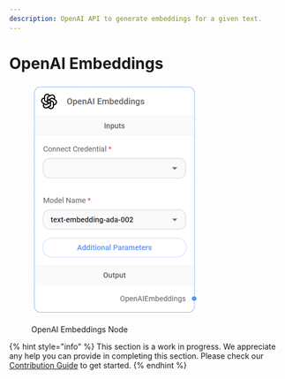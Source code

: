 ```yaml
---
description: OpenAI API to generate embeddings for a given text.
---
```


# OpenAI Embeddings

<figure><img src="../../../.gitbook/assets/image--5---1---1---1---1---1---1-.png" alt="" width="305"><figcaption><p>OpenAI Embeddings Node</p></figcaption></figure>

{% hint style="info" %}
This section is a work in progress. We appreciate any help you can provide in completing this section. Please check our [Contribution Guide](../../../contributing/) to get started.
{% endhint %}
